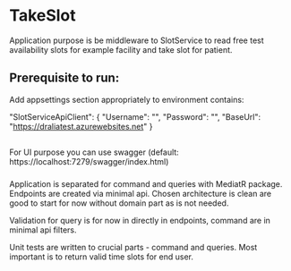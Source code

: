 # TakeSlot

Application purpose is be middleware to SlotService to read free test availability slots for example facility and take slot for patient.

## Prerequisite to run: 

Add appsettings section appropriately to environment contains: 

"SlotServiceApiClient": {
    "Username": "",
    "Password": "",
    "BaseUrl": "https://draliatest.azurewebsites.net"
  }


## 

For UI purpose you can use swagger (default: https://localhost:7279/swagger/index.html)

### 

Application is separated for command and queries with MediatR package. Endpoints are created via minimal api. 
Chosen architecture is clean are good to start for now without domain part as is not needed.

Validation for query is for now in directly in endpoints, command are in minimal api filters.

Unit tests are written to crucial parts - command and queries. Most important is to return valid time slots for end user.